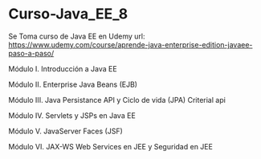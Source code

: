 # Curso-Java_EE_8

Se Toma curso de Java EE en Udemy url: https://www.udemy.com/course/aprende-java-enterprise-edition-javaee-paso-a-paso/

Módulo I. Introducción a Java EE

Módulo II. Enterprise Java Beans (EJB)

Módulo III. Java Persistance API y Ciclo de vida (JPA) Criterial api

Módulo IV. Servlets y JSPs en Java EE

Módulo V. JavaServer Faces (JSF)

Módulo VI. JAX-WS Web Services en JEE y Seguridad en JEE



